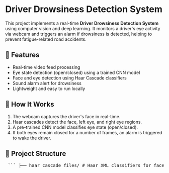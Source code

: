 # Driver Drowsiness Detection System

This project implements a real-time **Driver Drowsiness Detection System** using computer vision and deep learning. It monitors a driver's eye activity via webcam and triggers an alarm if drowsiness is detected, helping to prevent fatigue-related road accidents.

## 🚀 Features

- Real-time video feed processing
- Eye state detection (open/closed) using a trained CNN model
- Face and eye detection using Haar Cascade classifiers
- Sound alarm alert for drowsiness
- Lightweight and easy to run locally

## 🧠 How It Works

1. The webcam captures the driver's face in real-time.
2. Haar cascades detect the face, left eye, and right eye regions.
3. A pre-trained CNN model classifies eye state (open/closed).
4. If both eyes remain closed for a number of frames, an alarm is triggered to wake the driver.

## 📁 Project Structure
<pre> ``` ├── haar cascade files/ # Haar XML classifiers for face and eyes ├── models/ # Folder for the trained CNN model (.h5) ├── drowsiness detection.py # Main script for running detection ├── model.py # Script used to train the CNN model ├── alarm.wav # Alarm audio file ├── requirements.txt # Python dependencies ├── README.md # Project documentation └── .gitignore # Git ignore rules ``` </pre>

